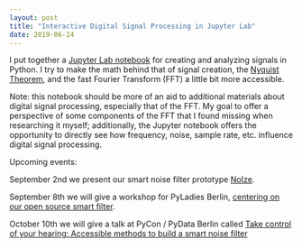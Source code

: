 ```yaml
---
layout: post
title: "Interactive Digital Signal Processing in Jupyter Lab"
date: 2019-06-24
---
```


I put together a <a href='https://notebooks.ai/a-n-rose/working-with-signals-c2032035'>Jupyter Lab notebook</a> for creating and analyzing signals in Python. I try to make the math behind that of signal creation, the <a href='https://whatis.techtarget.com/definition/Nyquist-Theorem'>Nyquist Theorem</a>, and the fast Fourier Transform (FFT) a little bit more accessible. 

Note: this notebook should be more of an aid to additional materials about digital signal processing, especially that of the FFT. My goal to offer a perspective of some components of the FFT that I found missing when researching it myself; additionally, the Jupyter notebook offers the opportunity to directly see how frequency, noise, sample rate, etc. influence digital signal processing.

Upcoming events: 

September 2nd we present our smart noise filter prototype <a href='https://prototypefund.de/en/projects/round5/'>NoIze</a>. 

September 8th we will give a workshop for PyLadies Berlin, <a href='https://www.meetup.com/PyLadies-Berlin/events/263676106/'>centering on our open source smart filter</a>.

October 10th we will give a talk at PyCon / PyData Berlin called <a href='https://de.pycon.org/program/pydata-jzw9he-take-control-of-your-hearing-accessible-methods-to-build-a-smart-noise-filter-peggy-sylopp-aislyn-rose/'>Take control of your hearing: Accessible methods to build a smart noise filter</a>
